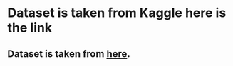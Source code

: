 # Dataset is taken from Kaggle here is the link 
## Dataset is taken from [here]([https://example.com/dataset-source](https://www.kaggle.com/datasets/devarajv88/delhivery-logistics-dataset)).
